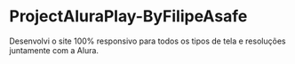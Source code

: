 # ProjectAluraPlay-ByFilipeAsafe
Desenvolvi o site 100% responsivo para todos os tipos de tela e resoluções juntamente com  a Alura.
